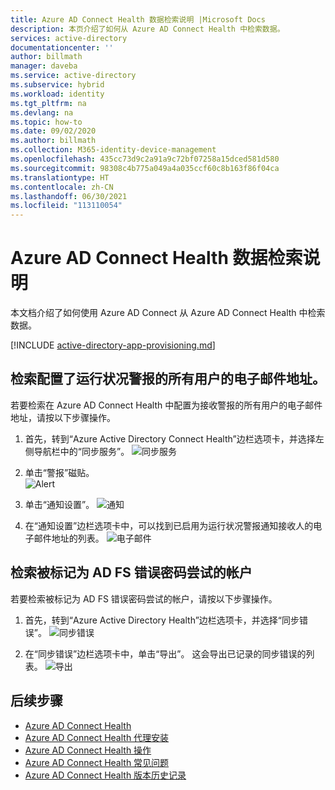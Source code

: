 ```yaml
---
title: Azure AD Connect Health 数据检索说明 |Microsoft Docs
description: 本页介绍了如何从 Azure AD Connect Health 中检索数据。
services: active-directory
documentationcenter: ''
author: billmath
manager: daveba
ms.service: active-directory
ms.subservice: hybrid
ms.workload: identity
ms.tgt_pltfrm: na
ms.devlang: na
ms.topic: how-to
ms.date: 09/02/2020
ms.author: billmath
ms.collection: M365-identity-device-management
ms.openlocfilehash: 435cc73d9c2a91a9c72bf07258a15dced581d580
ms.sourcegitcommit: 98308c4b775a049a4a035ccf60c8b163f86f04ca
ms.translationtype: HT
ms.contentlocale: zh-CN
ms.lasthandoff: 06/30/2021
ms.locfileid: "113110054"
---
```

# <a name="azure-ad-connect-health-instructions-for-data-retrieval"></a>Azure AD Connect Health 数据检索说明

本文档介绍了如何使用 Azure AD Connect 从 Azure AD Connect Health 中检索数据。

[!INCLUDE [active-directory-app-provisioning.md](../../../includes/gdpr-intro-sentence.md)]

## <a name="retrieve-all-email-addresses-for-users-configured-for-health-alerts"></a>检索配置了运行状况警报的所有用户的电子邮件地址。

若要检索在 Azure AD Connect Health 中配置为接收警报的所有用户的电子邮件地址，请按以下步骤操作。

1.  首先，转到“Azure Active Directory Connect Health”边栏选项卡，并选择左侧导航栏中的“同步服务”。
 ![同步服务](./media/how-to-connect-health-data-retrieval/retrieve1.png)

2.  单击“警报”磁贴。</br>
 ![Alert](./media/how-to-connect-health-data-retrieval/retrieve3.png)

3.  单击“通知设置”。
 ![通知](./media/how-to-connect-health-data-retrieval/retrieve4.png)

4.  在“通知设置”边栏选项卡中，可以找到已启用为运行状况警报通知接收人的电子邮件地址的列表。
 ![电子邮件](./media/how-to-connect-health-data-retrieval/retrieve5a.png)
 
## <a name="retrieve-accounts-that-were-flagged-with-ad-fs-bad-password-attempts"></a>检索被标记为 AD FS 错误密码尝试的帐户

若要检索被标记为 AD FS 错误密码尝试的帐户，请按以下步骤操作。

1.  首先，转到“Azure Active Directory Health”边栏选项卡，并选择“同步错误”。
 ![同步错误](./media/how-to-connect-health-data-retrieval/retrieve6.png)

2.  在“同步错误”边栏选项卡中，单击“导出”。 这会导出已记录的同步错误的列表。
 ![导出](./media/how-to-connect-health-data-retrieval/retrieve7.png)

## <a name="next-steps"></a>后续步骤
* [Azure AD Connect Health](./whatis-azure-ad-connect.md)
* [Azure AD Connect Health 代理安装](how-to-connect-health-agent-install.md)
* [Azure AD Connect Health 操作](how-to-connect-health-operations.md)
* [Azure AD Connect Health 常见问题](reference-connect-health-faq.yml)
* [Azure AD Connect Health 版本历史记录](reference-connect-health-version-history.md)